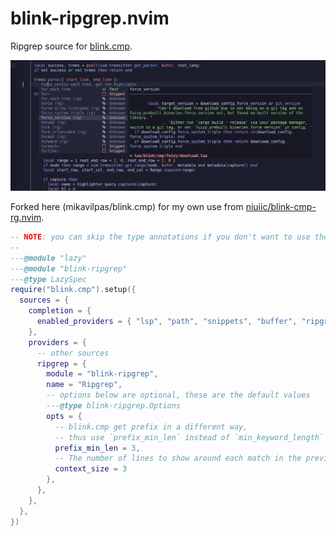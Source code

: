# blink-ripgrep.nvim

Ripgrep source for [blink.cmp](https://github.com/Saghen/blink.cmp).

![blink-ripgrep search with a context preview](./demo/screenshot.png)

Forked here (mikavilpas/blink.cmp) for my own use from
[niuiic/blink-cmp-rg.nvim](https://github.com/niuiic/blink-cmp-rg.nvim).

```lua
-- NOTE: you can skip the type annotations if you don't want to use them
--
---@module "lazy"
---@module "blink-ripgrep"
---@type LazySpec
require("blink.cmp").setup({
  sources = {
    completion = {
      enabled_providers = { "lsp", "path", "snippets", "buffer", "ripgrep" }, -- add "ripgrep" here
    },
    providers = {
      -- other sources
      ripgrep = {
        module = "blink-ripgrep",
        name = "Ripgrep",
        -- options below are optional, these are the default values
        ---@type blink-ripgrep.Options
        opts = {
          -- blink.cmp get prefix in a different way,
          -- thus use `prefix_min_len` instead of `min_keyword_length`
          prefix_min_len = 3,
          -- The number of lines to show around each match in the preview window
          context_size = 3
        },
      },
    },
  },
})
```
